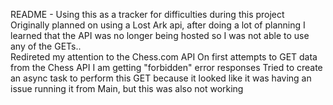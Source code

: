 README - Using this as a tracker for difficulties during this project <br>
Originally planned on using a Lost Ark api, after doing a lot of planning I learned that the API was no longer being hosted so I was not able to use any of the GETs.. <br>
Redireted my attention to the Chess.com API
On first attempts to GET data from the Chess API I am getting "forbidden" error responses
Tried to create an async task to perform this GET because it looked like it was having an issue running it from Main, but this was also not working
